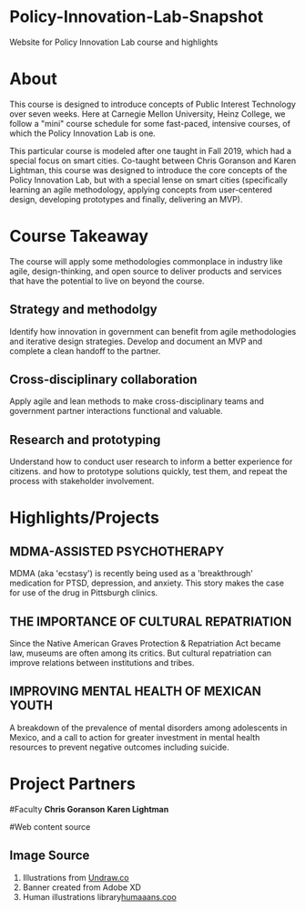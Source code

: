 # Policy-Innovation-Lab-Snapshot
Website for Policy Innovation Lab course and highlights

# About
This course is designed to introduce concepts of Public Interest Technology over seven weeks. Here at Carnegie Mellon University, Heinz College, we follow a "mini" course schedule for some fast-paced, intensive courses, of which the Policy Innovation Lab is one.

This particular course is modeled after one taught in Fall 2019, which had a special focus on smart cities. Co-taught between Chris Goranson and Karen Lightman, this course was designed to introduce the core concepts of the Policy Innovation Lab, but with a special lense on smart cities (specifically learning an agile methodology, applying concepts from user-centered design, developing prototypes and finally, delivering an MVP).

# Course Takeaway
The course will apply some methodologies commonplace in industry like agile, design-thinking, and open source to deliver products and services that have the potential to live on beyond the course.

## Strategy and methodolgy
Identify how innovation in government can benefit from agile methodologies and iterative design strategies. Develop and document an MVP and complete a clean handoff to the partner.

## Cross-disciplinary collaboration
Apply agile and lean methods to make cross-disciplinary teams and government partner interactions functional and valuable.

## Research and prototyping
Understand how to conduct user research to inform a better experience for citizens. and how to prototype solutions quickly, test them, and repeat the process with stakeholder involvement.

# Highlights/Projects

## MDMA-ASSISTED PSYCHOTHERAPY
MDMA (aka 'ecstasy') is recently being used as a 'breakthrough' medication for PTSD, depression, and anxiety. This story makes the case for use of the drug in Pittsburgh clinics.

## THE IMPORTANCE OF CULTURAL REPATRIATION
Since the Native American Graves Protection & Repatriation Act became law, museums are often among its critics. But cultural repatriation can improve relations between institutions and tribes.

## IMPROVING MENTAL HEALTH OF MEXICAN YOUTH
A breakdown of the prevalence of mental disorders among adolescents in Mexico, and a call to action for greater investment in mental health resources to prevent negative outcomes including suicide.

# Project Partners


#Faculty
**Chris Goranson**
**Karen Lightman**

#Web content source

## Image Source

1. Illustrations from <a href="https://undraw.co/illustrations" target="_blank">Undraw.co</a>
2. Banner created from Adobe XD
3. Human illustrations library<a href="https://www.humaaans.com/" target="_blank">humaaans.coo</a>



